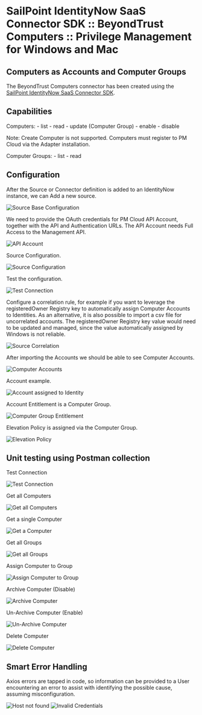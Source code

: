 <!DOCTYPE html>
<html>
<body>

<h1>SailPoint IdentityNow SaaS Connector SDK :: BeyondTrust Computers :: Privilege Management for Windows and Mac</h1>

<h2>Computers as Accounts and Computer Groups</h2>
  
  The BeyondTrust Computers connector has been created using the <a href="https://developer.sailpoint.com/idn/docs/saas-connectivity/">SailPoint IdentityNow SaaS Connector SDK</a>.

<h2>Capabilities</h2>

  Computers:
    - list
    - read
    - update (Computer Group)
    - enable
    - disable

  Note: Create Computer is not supported.  Computers must register to PM Cloud via the Adapter installation.

  Computer Groups:
    - list
    - read
    
  <h2>Configuration</h2>

  After the Source or Connector definition is added to an IdentityNow instance, we can Add a new source.
 
   <img src="images/SourceBaseConfiguration.png" alt="Source Base Configuration">

  We need to provide the OAuth credentials for PM Cloud API Account, together with the API and Authentication URLs. The API Account needs Full Access to the Management API.
 
   <img src="images/API-Account.png" alt="API Account">

  Source Configuration.
 
   <img src="images/Source-Configuration.png" alt="Source Configuration">

  Test the configuration.
 
   <img src="images/TestConnection.png" alt="Test Connection">

  Configure a correlation rule, for example if you want to leverage the registeredOwner Registry key to automatically assign Computer Accounts to Identities.
  As an alternative, it is also possible to import a csv file for uncorrelated accounts.
  The registeredOwner Registry key value would need to be updated and managed, since the value automatically assigned by Windows is not reliable.
 
   <img src="images/Source-Correlation.png" alt="Source Correlation">

  After importing the Accounts we should be able to see Computer Accounts.
 
   <img src="images/Source-Accounts.png" alt="Computer Accounts">

  Account example.
 
   <img src="images/Account.png" alt="Account assigned to Identity">

  Account Entitlement is a Computer Group.
 
   <img src="images/Account-Entitlement.png" alt="Computer Group Entitlement">

  Elevation Policy is assigned via the Computer Group.
 
   <img src="images/Account-Entitlement-Policy.png" alt="Elevation Policy">


  
<h2>Unit testing using Postman collection</h2>

  Test Connection
   
   <img src="images/TestConnection.png" alt="Test Connection">

  
  Get all Computers

   <img src="images/AccountList.png" alt="Get all Computers">

  
  Get a single Computer

   <img src="images/AccountRead.png" alt="Get a Computer">

  
  Get all Groups
  
   <img src="images/EntitlementList.png" alt="Get all Groups">

  
  Assign Computer to Group
  
   <img src="images/AccountUpdate.png" alt="Assign Computer to Group">

  Archive Computer (Disable)
  
   <img src="images/AccountDisable.png" alt="Archive Computer">

  Un-Archive Computer (Enable)
  
   <img src="images/AccountEnable.png" alt="Un-Archive Computer">

  Delete Computer
  
   <img src="images/DeleteAccount.png" alt="Delete Computer">


  <h2>Smart Error Handling</h2>

  Axios errors are tapped in code, so information can be provided to a User encountering an error to assist with identifying the possible cause, assuming misconfiguration.

  <img src="images/SmartError-badHost.png" alt="Host not found">
  
  <img src="images/SmartError-badCreds.png" alt="Invalid Credentials">
  

